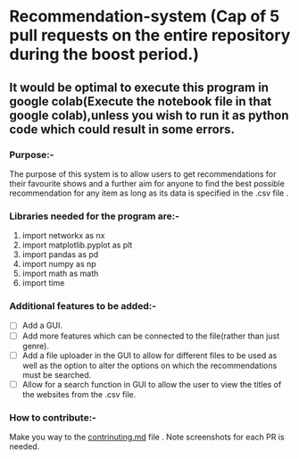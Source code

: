 # Recommendation-system (Cap of 5 pull requests on the entire repository during the boost period.)

<h2>It would be optimal to execute this program in google colab(Execute the notebook file in that google colab),unless you wish to run it as python code which could result in some errors.</h2>

### Purpose:-
 The purpose of this system is to allow users to get recommendations for their favourite shows and a further aim for anyone to find the best possible recommendation for any item as long as its data is specified in the .csv file .

### Libraries needed for the program are:-

1. import networkx as nx
2. import matplotlib.pyplot as plt
3. import pandas as pd
4. import numpy as np
5. import math as math
6. import time

### Additional features to be added:-

- [ ] Add a GUI.
- [ ] Add more features which can be connected to the file(rather than just genre).
- [ ] Add a file uploader in the GUI to allow for different files to be used as well as the option to alter the options on which the recommendations must be searched.
- [ ] Allow for a search function in GUI to allow the user to view the titles of the websites from the .csv file.

### How to contribute:-

Make you way to the [contrinuting.md](https://github.com/acmpesuecc/Recommendation-System/blob/main/contributing.md) file .
Note screenshots for each PR is needed.

